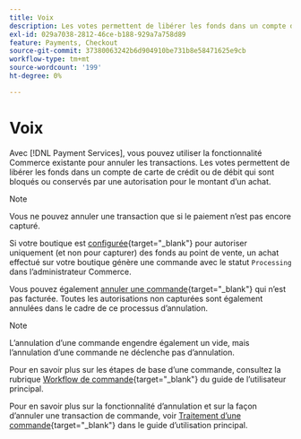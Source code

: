 ```yaml
---
title: Voix
description: Les votes permettent de libérer les fonds dans un compte de carte de crédit ou de débit qui sont bloqués ou conservés par une autorisation pour le montant d’un achat.
exl-id: 029a7038-2812-46ce-b188-929a7a758d89
feature: Payments, Checkout
source-git-commit: 37380063242b6d904910be731b8e58471625e9cb
workflow-type: tm+mt
source-wordcount: '199'
ht-degree: 0%

---
```


# Voix

Avec [!DNL Payment Services], vous pouvez utiliser la fonctionnalité Commerce existante pour annuler les transactions. Les votes permettent de libérer les fonds dans un compte de carte de crédit ou de débit qui sont bloqués ou conservés par une autorisation pour le montant d’un achat.

>[!NOTE]
>
>Vous ne pouvez annuler une transaction que si le paiement n’est pas encore capturé.

Si votre boutique est [configurée](https://experienceleague.adobe.com/en/docs/commerce-admin/config/sales/payment-methods/payment-methods#payment-actions){target="_blank"} pour autoriser uniquement (et non pour capturer) des fonds au point de vente, un achat effectué sur votre boutique génère une commande avec le statut `Processing` dans l’administrateur Commerce.

Vous pouvez également [annuler une commande](https://experienceleague.adobe.com/en/docs/commerce-admin/stores-sales/point-of-purchase/assist/customer-account-create-order){target="_blank"} qui n’est pas facturée. Toutes les autorisations non capturées sont également annulées dans le cadre de ce processus d’annulation.

>[!NOTE]
>
>L’annulation d’une commande engendre également un vide, mais l’annulation d’une commande ne déclenche pas d’annulation.

Pour en savoir plus sur les étapes de base d’une commande, consultez la rubrique [Workflow de commande](https://experienceleague.adobe.com/en/docs/commerce-admin/stores-sales/order-management/orders/order-processing){target="_blank"} du guide de l’utilisateur principal.

Pour en savoir plus sur la fonctionnalité d’annulation et sur la façon d’annuler une transaction de commande, voir [Traitement d’une commande](https://experienceleague.adobe.com/en/docs/commerce-admin/stores-sales/order-management/orders/order-processing#process-an-order){target="_blank"} dans le guide d’utilisation principal.
